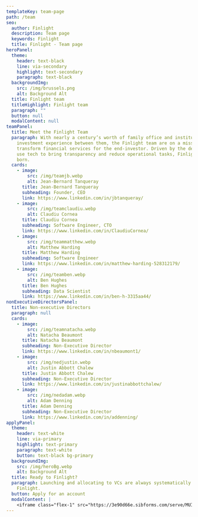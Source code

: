 ```yaml
---
templateKey: team-page
path: /team
seo:
  author: Finlight
  description: Team page
  keywords: Finlight
  title: Finlight - Team page
heroPanel:
  theme:
    header: text-black
    line: via-secondary
    highlight: text-secondary
    paragraph: text-black
  backgroundImg:
    src: /img/brussels.png
    alt: Background Alt
  title: Finlight team
  titleHighlight: Finlight team
  paragraph: ""
  button: null
  modalContent: null
teamPanel:
  title: Meet the Finlight Team
  paragraph: With nearly a century’s worth of family office and institutional
    investment experience between them, the Finlight team are on a mission to
    transform financial services for the end-investor. Driven by the desire to
    use tech to bring transparency and reduce operational tasks, Finlight was
    born.
  cards:
    - image:
        src: /img/teamjb.webp
        alt: Jean-Bernard Tanqueray
      title: Jean-Bernard Tanqueray
      subheading: Founder, CEO
      link: https://www.linkedin.com/in/jbtanqueray/
    - image:
        src: /img/teamclaudiu.webp
        alt: Claudiu Cornea
      title: Claudiu Cornea
      subheading: Software Engineer, CTO
      link: https://www.linkedin.com/in/ClaudiuCornea/
    - image:
        src: /img/teammatthew.webp
        alt: Matthew Harding
      title: Matthew Harding
      subheading: Software Engineer
      link: https://www.linkedin.com/in/matthew-harding-528312179/
    - image:
        src: /img/teamben.webp
        alt: Ben Hughes
      title: Ben Hughes
      subheading: Data Scientist
      link: https://www.linkedin.com/in/ben-h-3315aa44/
nonExecutiveDirectorsPanel:
  title: Non-executive Directors
  paragraph: null
  cards:
    - image:
        src: /img/teamnatacha.webp
        alt: Natacha Beaumont
      title: Natacha Beaumont
      subheading: Non-Executive Director
      link: https://www.linkedin.com/in/nbeaumont1/
    - image:
        src: /img/nedjustin.webp
        alt: Justin Abbott Chalew
      title: Justin Abbott Chalew
      subheading: Non-Executive Director
      link: https://www.linkedin.com/in/justinabbottchalew/
    - image:
        src: /img/nedadam.webp
        alt: Adam Denning
      title: Adam Denning
      subheading: Non-Executive Director
      link: https://www.linkedin.com/in/addenning/
applyPanel:
  theme:
    header: text-white
    line: via-primary
    highlight: text-primary
    paragraph: text-white
    button: text-black bg-primary
  backgroundImg:
    src: /img/heroBg.webp
    alt: Background Alt
  title: Ready to Finlight?
  paragraph: Launching and allocating to VCs are always systematically better with
    Finlight.
  button: Apply for an account
  modalContent: |
    <iframe class="flex-1" src="https://3e90d66e.sibforms.com/serve/MUIEAKtciN5ZBPyP2NywEZwH2zP8C3EbPBXSHIKMxRmSBRq2OomfSzZNQX6pmQ--jsHB-wP2HgEF5Ftnb8lodJH-lgTFALJmDdtyNNxJ_be3Pn0FScqtlzWf1wsqDUw0soW6jjKTVKHAs6dvCB3mp8cDSi_XIc17mBHMrQ4DIK8-WP0AGt-_nRNgOa9oMJrNf3ynaNcCVsJYFwMq" frameborder="0" scrolling="auto" allowfullscreen style="display: block;margin-left: auto;margin-right: auto;max-width: 100%;"></iframe>
---
```

